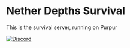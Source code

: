 # Nether Depths Survival
This is the survival server, running on Purpur

[![Discord](https://discord.com/api/guilds/661736128373719141/widget.png)](https://netherdepths.com/discord)